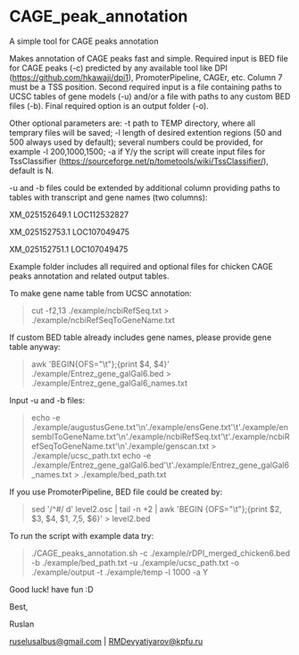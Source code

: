 # CAGE_peak_annotation
A simple tool for CAGE peaks annotation

Makes annotation of CAGE peaks fast and simple.
Required input is BED file for CAGE peaks (-c) predicted by any available tool like DPI (https://github.com/hkawaji/dpi1), PromoterPipeline, CAGEr, etc. Column 7 must be a TSS position. Second required input is a file containing paths to UCSC tables of gene models (-u) and/or a file with paths to any custom BED files (-b). Final required option is an output folder (-o).

Other optional parameters are:
-t path to TEMP directory, where all temprary files will be saved;
-l length of desired extention regions (50 and 500 always used by default); several numbers could be provided, for example -l 200,1000,1500;
-a if Y/y the script will create input files for TssClassifier (https://sourceforge.net/p/tometools/wiki/TssClassifier/), default is N.

-u and -b files could be extended by additional column providing paths to tables with transcript and gene names (two columns):

<p>XM_025152649.1 LOC112532827</p>
<p>XM_025152753.1 LOC107049475</p>
<p>XM_025152751.1 LOC107049475</p>

Example folder includes all required and optional files for chicken CAGE peaks annotation and related output tables.

To make gene name table from UCSC annotation:
> cut -f2,13 ./example/ncbiRefSeq.txt > ./example/ncbiRefSeqToGeneName.txt

If custom BED table already includes gene names, please provide gene table anyway:
> awk 'BEGIN{OFS="\t"};{print $4, $4}'  ./example/Entrez_gene_galGal6.bed > ./example/Entrez_gene_galGal6_names.txt

Input -u and -b files:
> echo -e ./example/augustusGene.txt'\n'./example/ensGene.txt'\t'./example/ensemblToGeneName.txt'\n'./example/ncbiRefSeq.txt'\t'./example/ncbiRefSeqToGeneName.txt'\n'./example/genscan.txt > ./example/ucsc_path.txt
> echo -e ./example/Entrez_gene_galGal6.bed'\t'./example/Entrez_gene_galGal6_names.txt > ./example/bed_path.txt

If you use PromoterPipeline, BED file could be created by:
> sed '/^#/ d' level2.osc | tail -n +2 | awk 'BEGIN {OFS="\t"};{print $2, $3, $4, $1, $7,$5, $6}' > level2.bed

To run the script with example data try:
> ./CAGE_peaks_annotation.sh -c ./example/rDPI_merged_chicken6.bed -b ./example/bed_path.txt -u ./example/ucsc_path.txt -o ./example/output -t ./example/temp -l 1000 -a Y

Good luck! have fun :D
<p>Best,</p>
<p>Ruslan</p>

ruselusalbus@gmail.com | RMDevyatiyarov@kpfu.ru


